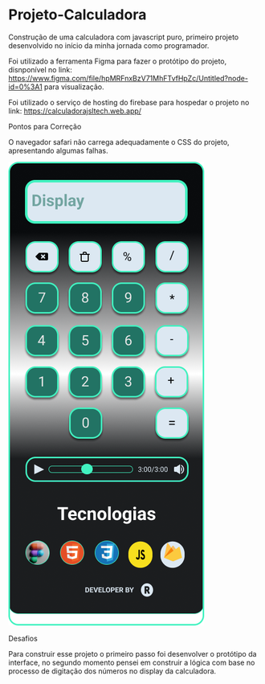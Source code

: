 # Projeto-Calculadora

Construção de uma calculadora com javascript puro, primeiro projeto desenvolvido no início da minha jornada como programador.

Foi utilizado a ferramenta Figma para fazer o protótipo do projeto, disnponível no link: https://www.figma.com/file/hpMRFnxBzV71MhFTvfHpZc/Untitled?node-id=0%3A1 para visualização.

Foi utilizado o serviço de hosting do firebase para hospedar o projeto no link: https://calculadorajsltech.web.app/ 

Pontos para Correção

O navegador safari não carrega adequadamente o CSS do projeto, apresentando algumas falhas.

<img  src='./Figma/iPhone/calculadora.png'>

Desafios

Para construir esse projeto o primeiro passo foi desenvolver o protótipo da interface, no segundo momento pensei em construir a lógica com base no processo de digitação dos números no display da calculadora.
